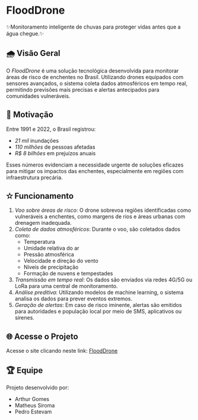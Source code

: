 # FloodDrone

✨Monitoramento inteligente de chuvas para proteger vidas antes que a água chegue.✨

## 🌧️ Visão Geral

O *FloodDrone* é uma solução tecnológica desenvolvida para monitorar áreas de risco de enchentes no Brasil. Utilizando drones equipados com sensores avançados, o sistema coleta dados atmosféricos em tempo real, permitindo previsões mais precisas e alertas antecipados para comunidades vulneráveis.

## 🧠 Motivação

Entre 1991 e 2022, o Brasil registrou:

- *21 mil* inundações
- *110 milhões* de pessoas afetadas
- *R$ 8 bilhões* em prejuízos anuais

Esses números evidenciam a necessidade urgente de soluções eficazes para mitigar os impactos das enchentes, especialmente em regiões com infraestrutura precária.

## ✫ Funcionamento

1. *Voo sobre áreas de risco*: O drone sobrevoa regiões identificadas como vulneráveis a enchentes, como margens de rios e áreas urbanas com drenagem inadequada.
2. *Coleta de dados atmosféricos*: Durante o voo, são coletados dados como:
   - Temperatura
   - Umidade relativa do ar
   - Pressão atmosférica
   - Velocidade e direção do vento
   - Níveis de precipitação
   - Formação de nuvens e tempestades
3. *Transmissão em tempo real*: Os dados são enviados via redes 4G/5G ou LoRa para uma central de monitoramento.
4. *Análise preditiva*: Utilizando modelos de machine learning, o sistema analisa os dados para prever eventos extremos.
5. *Geração de alertas*: Em caso de risco iminente, alertas são emitidos para autoridades e população local por meio de SMS, aplicativos ou sirenes.

## 🌐 Acesse o Projeto

Acesse o site clicando neste link: [FloodDrone](https://arthurgomes7.github.io/FinalGS/#)

## 🏆 Equipe

Projeto desenvolvido por:
- Arthur Gomes
- Matheus Siroma
- Pedro Estevam
